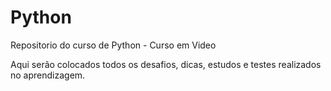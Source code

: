 # Python
 Repositorio do curso de Python - Curso em Video
 
 Aqui serão colocados todos os desafios, dicas, estudos e testes realizados no aprendizagem.
